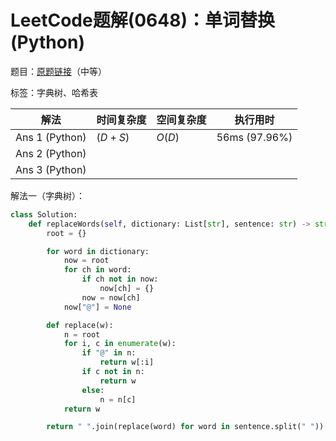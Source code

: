 # LeetCode题解(0648)：单词替换(Python)

题目：[原题链接](https://leetcode-cn.com/problems/replace-words/)（中等）

标签：字典树、哈希表

| 解法           | 时间复杂度 | 空间复杂度 | 执行用时      |
| -------------- | ---------- | ---------- | ------------- |
| Ans 1 (Python) | $(D+S)$    | $O(D)$     | 56ms (97.96%) |
| Ans 2 (Python) |            |            |               |
| Ans 3 (Python) |            |            |               |

解法一（字典树）：

```python
class Solution:
    def replaceWords(self, dictionary: List[str], sentence: str) -> str:
        root = {}

        for word in dictionary:
            now = root
            for ch in word:
                if ch not in now:
                    now[ch] = {}
                now = now[ch]
            now["@"] = None

        def replace(w):
            n = root
            for i, c in enumerate(w):
                if "@" in n:
                    return w[:i]
                if c not in n:
                    return w
                else:
                    n = n[c]
            return w

        return " ".join(replace(word) for word in sentence.split(" "))
```